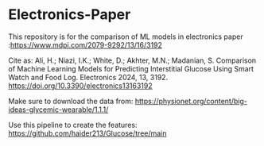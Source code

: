 # Electronics-Paper
This repository is for the comparison of ML models in electronics paper :https://www.mdpi.com/2079-9292/13/16/3192

Cite as: 
Ali, H.; Niazi, I.K.; White, D.; Akhter, M.N.; Madanian, S. Comparison of Machine Learning Models for Predicting Interstitial Glucose Using Smart Watch and Food Log. Electronics 2024, 13, 3192. https://doi.org/10.3390/electronics13163192



Make sure to download the data from: https://physionet.org/content/big-ideas-glycemic-wearable/1.1.1/

Use this pipeline to create the features: https://github.com/haider213/Glucose/tree/main






